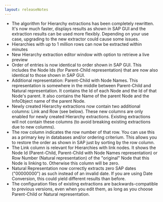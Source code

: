 ```yaml
---
layout: releaseNotes
---
```


* The algorithm for Hierarchy extractions has been completely rewritten. It's now much faster, displays results as shown in SAP GUI and the extraction results can be used more flexibly. Depending on your use case, upgrading to the new extractor could cause some issues.
* Hierarchies with up to 1 million rows can now be extracted within minutes
* New Hierarchy extraction editor window with option to retrieve a live preview
* Order of entries is now identical to order shown in SAP GUI. This includes the Node Ids (for Parent-Child representation) that are now also identical to those shown in SAP GUI.
* Additional representation: Parent-Child with Node Names. This representation is somewhere in the middle between Parent-Child and Natural representation. It contains the Id of each Node and the Id of that Node's parent. It also contains the Name of the parent Node and the InfoObject name of the parent Node.
* Newly created Hierarchy extractions now contain two additional columns: Link and Row (see below). These new columns are only enabled for newly created Hierarchy extractions. Existing extractions will not contain these columns (to avoid breaking existing extractions due to new columns).
* The row column indicates the row number of that row. You can use this as a primary key in databases and/or ordering criterium. This allows you to restore the order as shown in SAP just by sorting by the row column.
* The Link column is relevant for Hierarchies with link nodes. It shows the Node Id (Parent-Child, Parent-Child with Node Names representation) or Row Number (Natural representation) of the "original" Node that this Node is linking to. Otherwise this column will be zero.
* Natural Representation now correctly extracts zero SAP dates ("00000000") as such instead of an invalid date. If you are using Date Conversion, this could yield different results than before.
* The configuration files of existing extractions are backwards-compatible to previous versions, even when you edit them, as long as you choose Parent-Child or Natural representation.